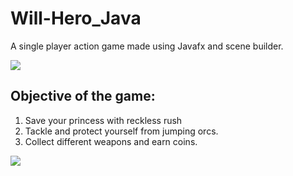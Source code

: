 
# Will-Hero_Java
A single player action game made using Javafx and scene builder.

<img src="C:\Users\Aaditya Gupta\OneDrive\Desktop\menu.jpg">

## Objective of the game:
1. Save your princess with reckless rush
2. Tackle and protect yourself from jumping orcs.
3. Collect different weapons and earn coins.

<img src="C:\Users\Aaditya Gupta\OneDrive\Desktop\pig2.png">


